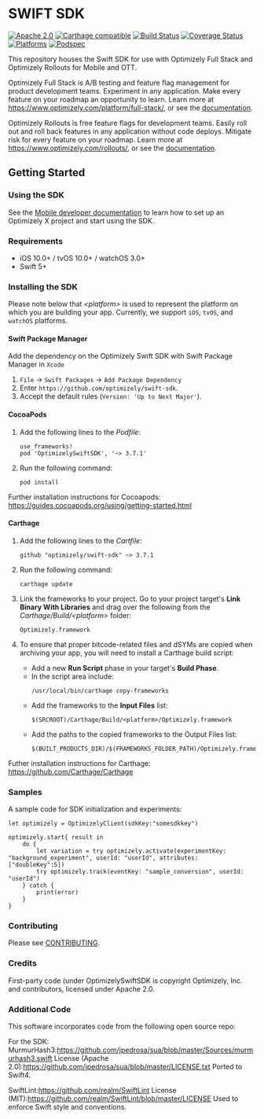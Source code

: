 # SWIFT SDK
[![Apache 2.0](https://img.shields.io/github/license/nebula-plugins/gradle-extra-configurations-plugin.svg)](http://www.apache.org/licenses/LICENSE-2.0)
[![Carthage compatible](https://img.shields.io/badge/Carthage-compatible-4BC51D.svg?style=flat)](https://github.com/carthage/carthage)
[![Build Status](https://travis-ci.com/optimizely/swift-sdk.svg?branch=master)](https://travis-ci.com/optimizely/swift-sdk)
[![Coverage Status](https://coveralls.io/repos/github/optimizely/swift-sdk/badge.svg?branch=master)](https://coveralls.io/github/optimizely/swift-sdk?branch=master)
[![Platforms](https://img.shields.io/cocoapods/p/OptimizelySwiftSDK.svg)](https://img.shields.io/cocoapods/p/OptimizelySwiftSDK.svg)
[![Podspec](https://img.shields.io/cocoapods/v/OptimizelySwiftSDK.svg)](https://cocoapods.org/pods/OptimizelySwiftSDK)

This repository houses the Swift SDK for use with Optimizely Full Stack and Optimizely Rollouts for Mobile and OTT.

Optimizely Full Stack is A/B testing and feature flag management for product development teams. Experiment in any application. Make every feature on your roadmap an opportunity to learn. Learn more at https://www.optimizely.com/platform/full-stack/, or see the [documentation](https://docs.developers.optimizely.com/full-stack/docs).

Optimizely Rollouts is free feature flags for development teams. Easily roll out and roll back features in any application without code deploys. Mitigate risk for every feature on your roadmap. Learn more at https://www.optimizely.com/rollouts/, or see the [documentation](https://docs.developers.optimizely.com/rollouts/docs).


## Getting Started

### Using the SDK

See the [Mobile developer documentation](https://docs.developers.optimizely.com/full-stack/docs/install-the-swift-sdk) to learn how to set
up an Optimizely X project and start using the SDK.

### Requirements
* iOS 10.0+ / tvOS 10.0+ / watchOS 3.0+
* Swift 5+

### Installing the SDK
 
Please note below that _\<platform\>_ is used to represent the platform on which you are building your app. Currently, we support ```iOS```, ```tvOS```, and ```watchOS``` platforms.

#### Swift Package Manager
Add the dependency on the Optimizely Swift SDK with Swift Package Manager in `Xcode`

1. `File` -> `Swift Packages` -> `Add Package Dependency`
2. Enter `https://github.com/optimizely/swift-sdk`.
3. Accept the default rules (`Version: 'Up to Next Major'`).

#### CocoaPods 
1. Add the following lines to the _Podfile_:<pre>
```use_frameworks!```
```pod 'OptimizelySwiftSDK', '~> 3.7.1'```
</pre>

2. Run the following command: <pre>``` pod install ```</pre>

Further installation instructions for Cocoapods: https://guides.cocoapods.org/using/getting-started.html

#### Carthage
1. Add the following lines to the _Cartfile_:<pre>```github "optimizely/swift-sdk" ~> 3.7.1```</pre>

2. Run the following command:<pre>```carthage update```</pre>

3. Link the frameworks to your project. Go to your project target's **Link Binary With Libraries** and drag over the following from the _Carthage/Build/\<platform\>_ folder: <pre>```Optimizely.framework```</pre>

4. To ensure that proper bitcode-related files and dSYMs are copied when archiving your app, you will need to install a Carthage build script:
      - Add a new **Run Script** phase in your target's **Build Phase**.</br>
      - In the script area include:<pre>
      ```/usr/local/bin/carthage copy-frameworks```</pre>
      - Add the frameworks to the **Input Files** list:<pre>
      ```$(SRCROOT)/Carthage/Build/<platform>/Optimizely.framework```</pre>
      - Add the paths to the copied frameworks to the Output Files list:<pre>
      ```$(BUILT_PRODUCTS_DIR)/$(FRAMEWORKS_FOLDER_PATH)/Optimizely.framework```</pre>

Futher installation instructions for Carthage: https://github.com/Carthage/Carthage

### Samples

A sample code for SDK initialization and experiments:

```
let optimizely = OptimizelyClient(sdkKey:"somesdkkey")

optimizely.start{ result in
    do {
        let variation = try optimizely.activate(experimentKey: "background_experiment", userId: "userId", attributes: ["doubleKey":5])
        try optimizely.track(eventKey: "sample_conversion", userId: "userId")
    } catch {
        print(error)
    }
}
```


### Contributing
Please see [CONTRIBUTING](CONTRIBUTING.md).

### Credits

First-party code (under OptimizelySwiftSDK is copyright Optimizely, Inc. and contributors, licensed under Apache 2.0.

### Additional Code

This software incorporates code from the following open source repo:

For the SDK:
MurmurHash3:https://github.com/jpedrosa/sua/blob/master/Sources/murmurhash3.swift License (Apache 2.0):https://github.com/jpedrosa/sua/blob/master/LICENSE.txt
Ported to Swift4.

SwiftLint:https://github.com/realm/SwiftLint License (MIT):https://github.com/realm/SwiftLint/blob/master/LICENSE
Used to enforce Swift style and conventions.

